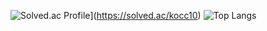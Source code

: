 ![Solved.ac Profile](http://mazassumnida.wtf/api/generate_badge?boj=kocc10)](https://solved.ac/kocc10)
![Top Langs](https://github-readme-stats.vercel.app/api/top-langs/?username=kochungcheon&layout=Demo&theme=Demo)
